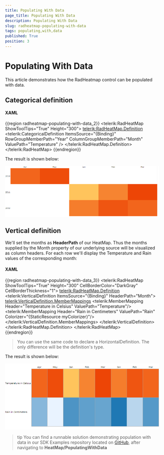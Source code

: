 ```yaml
---
title: Populating With Data
page_title: Populating With Data
description: Populating With Data
slug: radheatmap-populating-with-data
tags: populating,with,data
published: True
position: 3
---
```


# Populating With Data

This article demonstrates how the RadHeatmap control can be populated with data.

## Categorical definition

#### __XAML__
{{region radheatmap-populating-with-data_2}}
	<telerik:RadHeatMap ShowToolTips="True" Height="300">
	    <telerik:RadHeatMap.Definition>
	        <telerik:CategoricalDefinition ItemsSource="{Binding}" 
	                                    RowGroupMemberPath="Year" 
	                                    ColumnGroupMemberPath="Month" 
	                                    ValuePath="Temperature" />
	    </telerik:RadHeatMap.Definition>
	</telerik:RadHeatMap>
{{endregion}}

The result is shown below:

![](images/RadHeatMap_databinding_01.PNG)

## Vertical definition

We'll set the months as __HeaderPath__ of our HeatMap. Thus the months supplied by the Month property of our underlying source will be visualized as column headers. For each row we'll display the Temperature and Rain values of the corresponding month:		

#### __XAML__
{{region radheatmap-populating-with-data_3}}
	<telerik:RadHeatMap ShowToolTips="True" Height="300" CellBorderColor="DarkGray" CellBorderThickness="1"> 
	    <telerik:RadHeatMap.Definition>
	        <telerik:VerticalDefinition ItemsSource="{Binding}" HeaderPath="Month">
	            <telerik:VerticalDefinition.MemberMappings>
	                <telerik:MemberMapping Header="Temperature in Celsius" ValuePath="Temperature"/>
	                <telerik:MemberMapping Header="Rain in Centimeters" ValuePath="Rain"
	                                        Colorizer="{StaticResource myColorizer}"/>
	            </telerik:VerticalDefinition.MemberMappings>
	        </telerik:VerticalDefinition>
	    </telerik:RadHeatMap.Definition>
	</telerik:RadHeatMap>							
{{endregion}}

>You can use the same code to declare a HorizontalDefinition. The only difference will be the definition's type.

The result is shown below:

![Rad Heat Map databinding 02](images/RadHeatMap_databinding_02.PNG)

>tip You can find a runnable solution demonstrating population with data in our SDK Examples repository located on [GitHub](https://github.com/telerik/xaml-sdk), after navigating to __HeatMap/PopulatingWithData__
